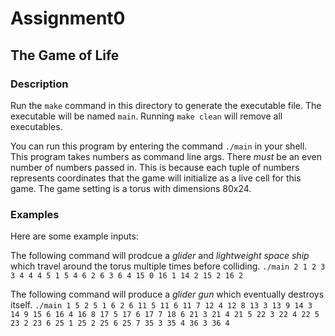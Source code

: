 # Assignment0

## The Game of Life

### Description
Run the `make` command in this directory to generate the executable file. The executable will be named `main`.
Running `make clean` will remove all executables.

You can run this program by entering the command `./main` in your shell. This program takes
numbers as command line args. There *must* be an even number of numbers passed in. This is
because each tuple of numbers represents coordinates that the game will initialize as a 
live cell for this game. The game setting is a torus with dimensions 80x24.

### Examples

Here are some example inputs:

The following command will prodcue a *glider* and *lightweight space ship*
which travel around the torus multiple times before colliding.
`./main 2 1 2 3 3 4 4 4 5 1 5 4 6 2 6 3 6 4 15 0 16 1 14 2 15 2 16 2`

The following command will produce a *glider gun* which eventually destroys itself.
`./main 1 5 2 5 1 6 2 6 11 5 11 6 11 7 12 4 12 8 13 3 13 9 14 3 14 9 15 6 16 4 16 8 17 5 17 6 17 7 18 6 21 3 21 4 21 5 22 3 22 4 22 5 23 2 23 6 25 1 25 2 25 6 25 7 35 3 35 4 36 3 36 4`

